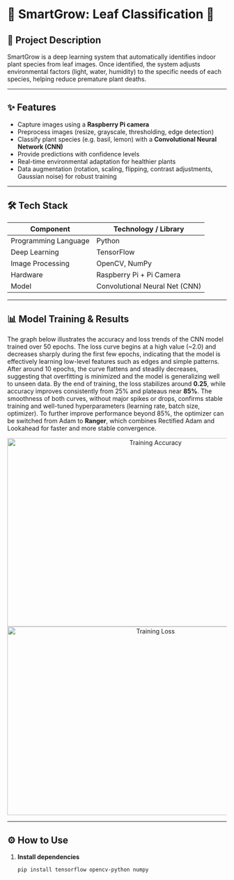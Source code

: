 # 🌱 SmartGrow: Leaf Classification 🍃

## 📖 Project Description  
SmartGrow is a deep learning system that automatically identifies indoor plant species from leaf images. Once identified, the system adjusts environmental factors (light, water, humidity) to the specific needs of each species, helping reduce premature plant deaths.  

---

## ✨ Features  
- Capture images using a **Raspberry Pi camera**  
- Preprocess images (resize, grayscale, thresholding, edge detection)  
- Classify plant species (e.g. basil, lemon) with a **Convolutional Neural Network (CNN)**  
- Provide predictions with confidence levels  
- Real-time environmental adaptation for healthier plants  
- Data augmentation (rotation, scaling, flipping, contrast adjustments, Gaussian noise) for robust training  

---

## 🛠 Tech Stack  

| Component            | Technology / Library      |
|----------------------|---------------------------|
| Programming Language | Python                    |
| Deep Learning        | TensorFlow                |
| Image Processing     | OpenCV, NumPy             |
| Hardware             | Raspberry Pi + Pi Camera  |
| Model                | Convolutional Neural Net (CNN) |

---

## 📊 Model Training & Results  
The graph below illustrates the accuracy and loss trends of the CNN model trained over 50 epochs. The loss curve begins at a high value (~2.0) and decreases sharply during the first few epochs, indicating that the model is effectively learning low-level features such as edges and simple patterns. After around 10 epochs, the curve flattens and steadily decreases, suggesting that overfitting is minimized and the model is generalizing well to unseen data. By the end of training, the loss stabilizes around **0.25**, while accuracy improves consistently from 25% and plateaus near **85%**. The smoothness of both curves, without major spikes or drops, confirms stable training and well-tuned hyperparameters (learning rate, batch size, optimizer). To further improve performance beyond 85%, the optimizer can be switched from Adam to **Ranger**, which combines Rectified Adam and Lookahead for faster and more stable convergence.  

<p align="center">
  <img width="665" height="432" alt="Training Accuracy" src="https://github.com/user-attachments/assets/e4a2f108-330d-4880-9bfb-8af5a02ab711" />
  <img width="665" height="432" alt="Training Loss" src="https://github.com/user-attachments/assets/fec6cece-ee56-4d58-bbae-202eb8bbcf24" />
</p>

---

## ⚙️ How to Use  

1. **Install dependencies**  
   ```bash
   pip install tensorflow opencv-python numpy
